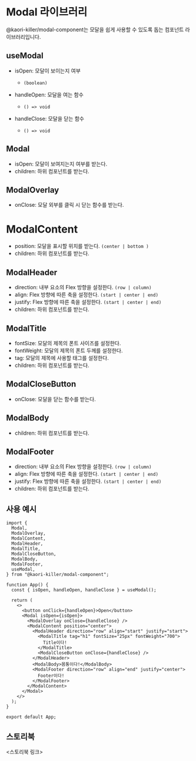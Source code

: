 # Modal 라이브러리

@kaori-killer/modal-component는 모달을 쉽게 사용할 수 있도록 돕는 컴포넌트 라이브러리입니다.

## useModal

- isOpen: 모달이 보이는지 여부
  - `(boolean)`

- handleOpen: 모달을 여는 함수
  - `() => void`  

- handleClose: 모달을 닫는 함수
  - `() => void`  

## Modal

- isOpen: 모달이 보여지는지 여부를 받는다.
- children: 하위 컴포넌트를 받는다.

## ModalOverlay

- onClose: 모달 외부를 클릭 시 닫는 함수를 받는다.

# ModalContent

- position: 모달을 표시할 위치를 받는다. `(center | bottom )`
- children: 하위 컴포넌트를 받는다.

## ModalHeader

- direction: 내부 요소의 Flex 방향을 설정한다. `(row | column)`
- align: Flex 방향에 따른 축을 설정한다. `(start | center | end)`
- justify: Flex 방향에 따른 축을 설정한다. `(start | center | end)`
- children: 하위 컴포넌트를 받는다.

## ModalTitle

- fontSize: 모달의 제목의 폰트 사이즈를 설정한다.
- fontWeight: 모달의 제목의 폰트 두께를 설정한다.
- tag: 모달의 제목에 사용할 태그를 설정한다.
- children: 하위 컴포넌트를 받는다.

## ModalCloseButton

- onClose: 모달을 닫는 함수를 받는다.

## ModalBody

- children: 하위 컴포넌트를 받는다.

## ModalFooter

- direction: 내부 요소의 Flex 방향을 설정한다. `(row | column)`
- align: Flex 방향에 따른 축을 설정한다. `(start | center | end)`
- justify: Flex 방향에 따른 축을 설정한다. `(start | center | end)`
- children: 하위 컴포넌트를 받는다.

## 사용 예시

```tsx
import {
  Modal,
  ModalOverlay,
  ModalContent,
  ModalHeader,
  ModalTitle,
  ModalCloseButton,
  ModalBody,
  ModalFooter,
  useModal,
} from "@kaori-killer/modal-component";

function App() {
  const { isOpen, handleOpen, handleClose } = useModal();

  return (
    <>
      <button onClick={handleOpen}>Open</button>
      <Modal isOpen={isOpen}>
        <ModalOverlay onClose={handleClose} />
        <ModalContent position="center">
          <ModalHeader direction="row" align="start" justify="start">
            <ModalTitle tag="h1" fontSize="25px" fontWeight="700">
              Title이다!
            </ModalTitle>
            <ModalCloseButton onClose={handleClose} />
          </ModalHeader>
          <ModalBody>몸통이다!</ModalBody>
          <ModalFooter direction="row" align="end" justify="center">
            Footer이다!
          </ModalFooter>
        </ModalContent>
      </Modal>
    </>
  );
}

export default App;
```

## 스토리북

<스토리북 링크>
